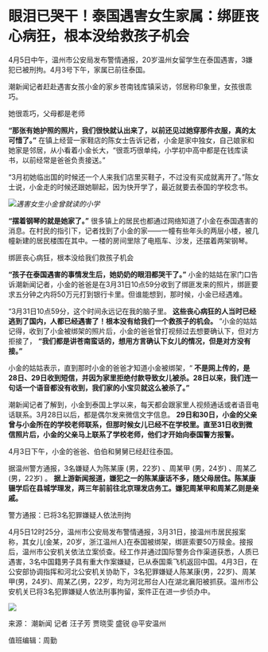 # 眼泪已哭干！泰国遇害女生家属：绑匪丧心病狂，根本没给救孩子机会

4月5日中午，温州市公安局发布警情通报，20岁温州女留学生在泰国遇害，3嫌犯已被刑拘。4月3号下午，家属已前往泰国。

潮新闻记者赶赴遇害女孩小金的家乡苍南钱库镇采访，邻居称印象里，女孩很乖巧。

她很乖巧，父母都是老师

**“那张有她护照的照片，我们很快就认出来了，以前还见过她穿那件衣服，真的太可惜了。”**
在镇上经营一家鞋店的陈女士告诉记者，小金是家中独女，自己娘家和她家是邻居，从小看着小金长大，“很乖巧很单纯，小学初中高中都是在钱库读书，以前经常是爸爸负责接送。”

“3月初她临出国的时候还一个人来我们店里买鞋子，不过没有买成就离开了。”陈女士说，小金走的时候还跟她聊起，因为快开学了，最近就要去泰国的学校念书。

![](https://inews.gtimg.com/newsapp_bt/0/15771472515/1000)_遇害女生小金曾就读的小学_

**“摆着钢琴的就是她家了。”**
很多镇上的居民也都通过网络知道了小金在泰国遇害的消息。在村民的指引下，记者找到了小金的家——一幢有些年头的两层小楼，被几幢新建的居民楼围在其中。一楼的房间里除了电瓶车、沙发，还摆着两架钢琴。

绑匪丧心病狂，根本没给我们救孩子机会

**“孩子在泰国遇害的事情发生后，她奶奶的眼泪都哭干了。”**
小金的姑姑在家门口告诉潮新闻记者，小金的爸爸是在3月31日10点59分收到了绑匪发来的照片，绑匪要求五分钟之内将50万元打到银行卡里。但谁能想到，那时候，小金已经遇难。

“3月31日10点59分，这个时间永远记在我的脑子里。 **这些丧心病狂的人当时已经逃到了国内，人都已经遇害了！根本没有给我们一个救孩子的机会。**
”小金的姑姑记得，收到了小金被绑架的照片后，小金的爸爸曾打视频过去想要确认下，但对方拒接了，
**“我们都是讲苍南蛮话的，想用方言确认下女儿的情况，但是对方没有接。”**

小金的姑姑表示，直到那时小金的爸爸才知道小金被绑架，“
**不是网上传的，是28日、29日收到短信，并因为家里拒绝付款导致女儿被杀。28日以来，我们连一句话一个语音都没有收到，我们家的小宝贝就这么被杀了。”**

潮新闻记者了解到，小金到泰国上学以来，每天都会跟家里人视频通话或者语音电话联系。3月28日以后，都是偶尔发来微信文字信息。
**29日和30日，小金的父亲曾与小金所在的学校老师联系，但那时候女儿已经不在学校里。直至31日收到微信照片后，小金的父亲马上联系了学校老师，他们才开始向泰国警方报警。**

4月3日下午，小金的爸爸、伯伯和舅舅已经赶往泰国。

据温州警方通报，3名嫌疑人为陈某康 (男，22岁) 、周某甲 (男，24岁) 、周某乙 (男，22岁) 。
**据上游新闻报道，嫌犯之一的陈某康话不多，随父母居住。陈某康辍学后在县城学理发，两三年前前往北京理发店务工。嫌犯周某甲和周某乙则是亲戚。**

警方通报：已将3名犯罪嫌疑人依法刑拘

4月5日12时25分，温州市公安局发布警情通报，3月31日，接温州市居民报案称，其女儿(金某，20岁，浙江温州人)在泰国被绑架，绑匪索要50万赎金。接报后，温州市公安机关依法立案侦查。经工作并通过国际警务合作渠道获悉，人质已遇害，3名中国籍男子具有重大作案嫌疑，已从泰国乘飞机返回中国。4月3日，在公安部协调指挥和河北公安机关协助下，3名犯罪嫌疑人陈某康(男，22岁)、周某甲(男，24岁)、周某乙(男，22岁，均为河北邢台人)在湖北襄阳被抓获。温州市公安机关已将3名犯罪嫌疑人依法刑事拘留，案件正在进一步侦办中。

![](https://inews.gtimg.com/newsapp_bt/0/15771472516/1000)

来源： 潮新闻 记者 汪子芳 贾晓雯 盛锐 @平安温州

值班编辑：周勤

